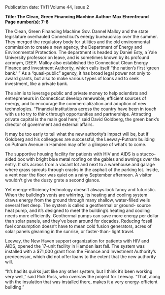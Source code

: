 Publication date: 11/11
Volume 44, Issue 2

**Title: The Clean, Green Financing Machine**
**Author: Max Ehrenfreund**
**Page number(s): 7-8**

The Clean, Green 
Financing Machine
Gov. Dannel Malloy and the state 
legislature 
overhauled 
Connecticut’s 
energy bureaucracy over the summer. 
They merged the regulatory body for 
utilities and the old environmental 
commission to create a new agency, 
the 
Department 
of 
Energy 
and 
Environmental 
Protection. 
The 
department is headed by Daniel Esty, a 
Yale University professor on leave, and 
is sometimes known by its profound 
acronym, DEEP. Malloy also established 
the Connecticut Clean Energy Finance 
and Investment Authority, which calls 
itself “the nation’s first ‘green bank.’ ” 
As a “quasi-public” agency, it has broad 
legal power not only to award grants, but 
also to make various types of loans and 
to seek investment, like a private bank.


The aim is to leverage public and 
private money to help scientists and 
entrepreneurs in Connecticut develop 
renewable, efficient sources of energy, 
and to encourage the commercialization 
and adoption of new technologies. 
“Financial institutions across the country 
have been in touch with us to try to think 
through opportunities and partnerships. 
Attracting private capital is the main goal 
here,” said David Goldberg, the green 
bank’s director of government and 
external affairs.


It may be too early to tell what 
the new authority’s impact will be, but 
if Goldberg and his colleagues are 
successful, the Leeway-Putnam building 
on Putnam Avenue in Hamden may 
offer a glimpse of what’s to come.


The supportive housing facility for 
patients with HIV and AIDS is a stucco-
sided box with bright blue metal roofing 
on the gables and awnings over the entry. 
It sits across from a vacant lot and next 
to a warehouse and garage where grass 
sprouts through cracks in the asphalt of 
the parking lot. Inside, a vent near the 
floor was quiet on a rainy September 
afternoon. A visitor wouldn’t give the 
dusty grate a second glance.


Yet energy-efficiency technology 
doesn’t always look fancy and futuristic. 
When the building’s vents are whirring, its 
heating and cooling system draws energy 
from the ground through many shallow, 
water-filled wells several feet deep. The 
system is called a geothermal or ground-
source heat pump, and it’s designed to 
meet the building’s heating and cooling 
needs more efficiently. Geothermal 
pumps can save more energy per dollar 
than solar panels, and they’ve been 
around for decades. Reducing fossil fuel 
consumption doesn’t have to mean cold 
fusion generators, acres of solar panels 
gleaming in the sunrise, or faster-than-
light travel. 


Leeway, the New Haven support 
organization for patients with HIV 
and AIDS, opened the 17-unit facility 
in Hamden last fall. The system was 
installed with a $71,000 grant from the 
Finance and Investment Authority’s 
predecessor, which did not offer loans 
to the extent that the new authority will.


“It’s had its quirks just like any other 
system, but I think it’s been working very 
well,” said Rick Ross, who oversaw the 
project for Leeway. “That, along with the 
insulation that was installed there, makes 
it a very energy-efficient building.”